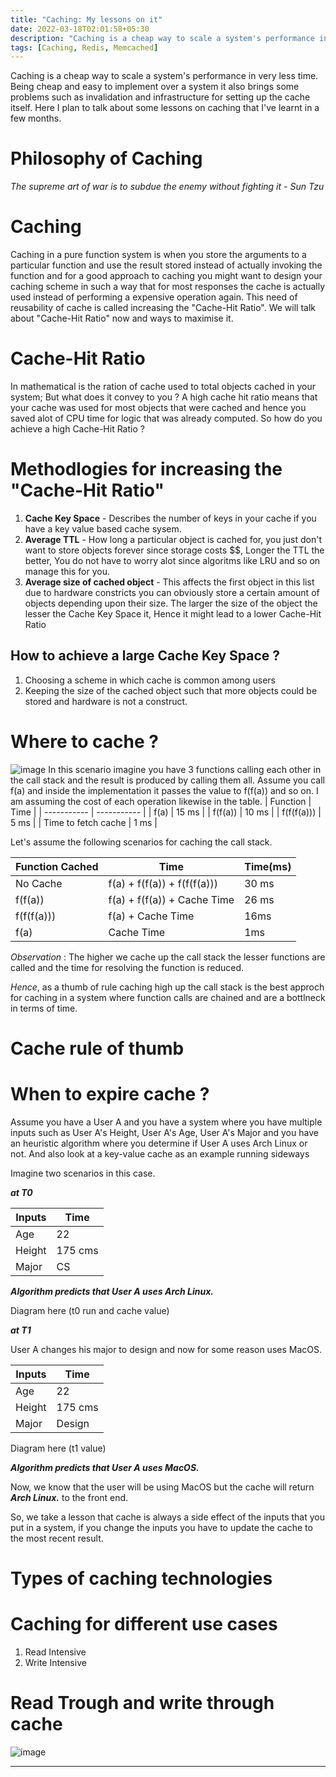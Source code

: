 ```yaml
---
title: "Caching: My lessons on it"
date: 2022-03-18T02:01:58+05:30
description: "Caching is a cheap way to scale a system's performance in very less time. Being cheap and easy it also brings some problems such as invalidation and infrastructure for setting up the cache itself. Here I plan to talk about some lessons on caching that I've learnt in a few months."
tags: [Caching, Redis, Memcached]
---
```


Caching is a cheap way to scale a system's performance in very less time. Being cheap and easy to implement over a system it also brings some problems such as invalidation and infrastructure for setting up the cache itself. Here I plan to talk about some lessons on caching that I've learnt in a few months.

<!-- ![image](https://i.imgur.com/1TQhmvt.jpeg) -->

# Philosophy of Caching

_The supreme art of war is to subdue the enemy without fighting it - Sun Tzu_

# Caching

Caching in a pure function system is when you store the arguments to a particular function and use the result stored instead of actually invoking the function and for a good approach to caching you might want to design your caching scheme in such a way that for most responses the cache is actually used instead of performing a expensive operation again.
This need of reusability of cache is called increasing the "Cache-Hit Ratio". We will talk about "Cache-Hit Ratio" now and ways to maximise it.

# Cache-Hit Ratio

In mathematical is the ration of cache used to total objects cached in your system; But what does it convey to you ?
A high cache hit ratio means that your cache was used for most objects that were cached and hence you saved alot of CPU time for logic that was already computed. So how do you achieve a high Cache-Hit Ratio ?

# Methodlogies for increasing the "Cache-Hit Ratio"

1. **Cache Key Space** - Describes the number of keys in your cache if you have a key value based cache sysem.
2. **Average TTL** - How long a particular object is cached for, you just don't want to store objects forever since storage costs $$, Longer the TTL the better, You do not have to worry alot since algoritms like LRU and so on manage this for you.
3. **Average size of cached object** - This affects the first object in this list due to hardware constricts you can obviously store a certain amount of objects depending upon their size. The larger the size of the object the lesser the Cache Key Space it, Hence it might lead to a lower Cache-Hit Ratio

## How to achieve a large Cache Key Space ?

1. Choosing a scheme in which cache is common among users
2. Keeping the size of the cached object such that more objects could be stored and hardware is not a construct.

# Where to cache ?

![image](https://i.imgur.com/xIFu5IS.jpeg)
In this scenario imagine you have 3 functions calling each other in the call stack and the result is produced by calling them all.
Assume you call f(a) and inside the implementation it passes the value to f(f(a)) and so on.
I am assuming the cost of each operation likewise in the table.
| Function | Time |
| ----------- | ----------- |
| f(a) | 15 ms |
| f(f(a)) | 10 ms |
| f(f(f(a))) | 5 ms |
| Time to fetch cache | 1 ms |

Let's assume the following scenarios for caching the call stack.

| Function Cached | Time                        | Time(ms) |
| --------------- | --------------------------- | -------- |
| No Cache        | f(a) + f(f(a)) + f(f(f(a))) | 30 ms    |
| f(f(a))         | f(a) + f(f(a)) + Cache Time | 26 ms    |
| f(f(f(a)))      | f(a) + Cache Time           | 16ms     |
| f(a)            | Cache Time                  | 1ms      |

_Observation_ : The higher we cache up the call stack the lesser functions are called and the time for resolving the function is reduced.

_*Hence*_, as a thumb of rule caching high up the call stack is the best approch for caching in a system where function calls are chained and are a bottlneck in terms of time.

# Cache rule of thumb

# When to expire cache ?

Assume you have a User A and you have a system where you have multiple inputs such as User A's Height, User A's Age, User A's Major and you have an heuristic algorithm where you determine if User A uses Arch Linux or not. And also look at a key-value cache as an example running sideways

Imagine two scenarios in this case.

_**at T0**_

| Inputs | Time    |
| ------ | ------- |
| Age    | 22      |
| Height | 175 cms |
| Major  | CS      |

_**Algorithm predicts that User A uses Arch Linux.**_

Diagram here (t0 run and cache value)

_**at T1**_

User A changes his major to design and now for some reason uses MacOS.

| Inputs | Time    |
| ------ | ------- |
| Age    | 22      |
| Height | 175 cms |
| Major  | Design  |

Diagram here (t1 value)

_**Algorithm predicts that User A uses MacOS.**_

Now, we know that the user will be using MacOS but the cache will return _**Arch Linux.**_ to the front end.

So, we take a lesson that cache is always a side effect of the inputs that you put in a system, if you change the inputs you have to update the cache to the most recent result.

# Types of caching technologies

# Caching for different use cases

1. Read Intensive
2. Write Intensive

# Read Trough and write through cache

![image](https://i.imgur.com/QVYG6WC.jpeg)

---
